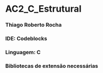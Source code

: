 # AC2_C_Estrutural
### Thiago Roberto Rocha
### IDE: Codeblocks
### Linguagem: C
### Bibliotecas de extensão necessárias
